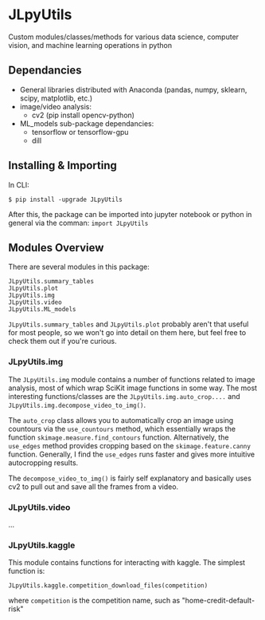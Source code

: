 # JLpyUtils
Custom modules/classes/methods for various data science, computer vision, and machine learning operations in python

## Dependancies
* General libraries distributed with Anaconda (pandas, numpy, sklearn, scipy, matplotlib, etc.)
* image/video analysis:
    * cv2 (pip install opencv-python)
* ML_models sub-package dependancies:
    * tensorflow or tensorflow-gpu
    * dill
    
## Installing & Importing
In CLI:
```
$ pip install -upgrade JLpyUtils
```
After this, the package can be imported into jupyter notebook or python in general via the comman:
```import JLpyUtils```

## Modules Overview
There are several modules in this package:
```
JLpyUtils.summary_tables
JLpyUtils.plot
JLpyUtils.img
JLpyUtils.video
JLpyUtils.ML_models
```

```JLpyUtils.summary_tables``` and ```JLpyUtils.plot``` probably aren't that useful for most people, so we won't go into detail on them here, but feel free to check them out if you're curious.

### JLpyUtils.img
The ```JLpyUtils.img``` module contains a number of functions related to image analysis, most of which wrap SciKit image functions in some way. The most interesting functions/classes are the ```JLpyUtils.img.auto_crop....``` and ```JLpyUtils.img.decompose_video_to_img()```. 

The ```auto_crop``` class allows you to automatically crop an image using countours via the ```use_countours``` method, which essentially wraps the function ```skimage.measure.find_contours``` function. Alternatively, the ```use_edges``` method provides cropping based on the ```skimage.feature.canny``` function. Generally, I find the ```use_edges``` runs faster and gives more intuitive autocropping results.

The ```decompose_video_to_img()``` is fairly self explanatory and basically uses cv2 to pull out and save all the frames from a video.

### JLpyUtils.video
...

### JLpyUtils.kaggle
This module contains functions for interacting with kaggle. The simplest function is:
```
JLpyUtils.kaggle.competition_download_files(competition)
```
where ```competition``` is the competition name, such as  "home-credit-default-risk"



